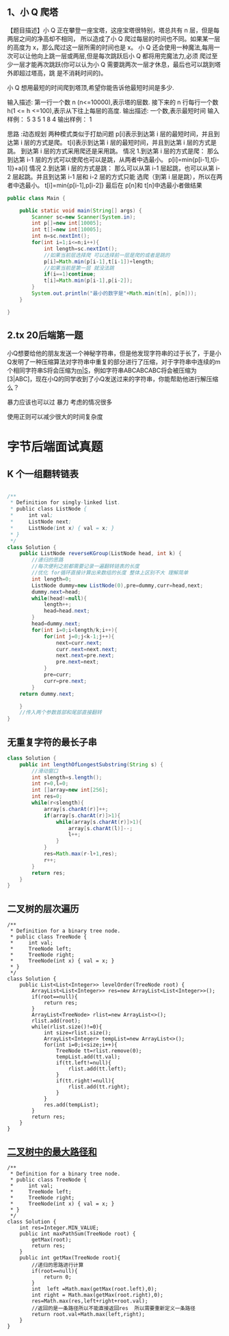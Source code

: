 ## 1、小 Q 爬塔 

【题目描述】小 Q 正在攀登一座宝塔，这座宝塔很特别，塔总共有 n 层，但是每两层之间的净高却不相同，
所以造成了小 Q 爬过每层的时间也不同。如果某一层的高度为 x，那么爬过这一层所需的时间也是 x。 
小 Q 还会使用一种魔法,每用一次可以让他向上跳一层或两层,但是每次跳跃后小 Q 都将用完魔法力,必须
爬过至少一层才能再次跳跃(你可以认为小 Q 需要跳两次一层才休息，最后也可以跳到塔外即超过塔高，跳
是不消耗时间的)。 

小 Q 想用最短的时间爬到塔顶,希望你能告诉他最短时间是多少. 

输入描述: 
第一行一个数 n (n<=10000),表示塔的层数. 
接下来的 n 行每行一个数 h(1 <= h <=100),表示从下往上每层的高度. 
输出描述: 
一个数,表示最短时间 
输入样例： 
5 
3 
5 
1 
8 
4 
输出样例： 1



思路 :动态规划 两种模式类似于打劫问题
p[i]表示到达第 i 层的最短时间，并且到达第 i 层的方式是爬。 
t[i]表示到达第 i 层的最短时间，并且到达第 i 层的方式是跳。 
到达第 i 层的方式采用爬还是采用跳。 
      情况 1.到达第 i 层的方式是爬： 
           那么到达第 i-1 层的方式可以使爬也可以是跳，从两者中选最小。 
            p[i]=min{p[i-1],t[i-1]}+a[i] 
      情况 2.到达第 i 层的方式是跳： 
            那么可以从第 i-1 层起跳，也可以从第 i-2 层起跳。并且到达第 i-1 层和 i-2 层的方式只能
选爬（到第 i 层是跳），所以在两者中选最小。 
            t[i]=min{p[i-1],p[i-2]} 
最后在 p[n]和 t[n]中选最小者做结果 

```java
public class Main {

    public static void main(String[] args) {
        Scanner sc=new Scanner(System.in);
        int p[]=new int[10005];
        int t[]=new int[10005];
        int n=sc.nextInt();
        for(int i=1;i<=n;i++){
            int length=sc.nextInt();
            //如果当前层选择爬 可以选择前一层是爬的或者是跳的
            p[i]=Math.min(p[i-1],t[i-1])+length;
            //如果当前是第一层 就没法跳
            if(i==1)continue;
            t[i]=Math.min(p[i-1],p[i-2]);
        }
        System.out.println("最小的数字是"+Math.min(t[n], p[n]));
    }

}
```



## 2.tx 20后端第一题

小Q想要给他的朋友发送一个神秘字符串，但是他发现字符串的过于长了，于是小Q发明了一种压缩算法对字符串中重复的部分进行了压缩，对于字符串中连续的m个相同字符串S将会压缩为[m|S](m为一个整数且1<=m<=100)，例如字符串ABCABCABC将会被压缩为[3|ABC]，现在小Q的同学收到了小Q发送过来的字符串，你能帮助他进行解压缩么？ 



暴力应该也可以过  暴力 考虑的情况很多 

使用正则可以减少很大的时间复杂度 



# 字节后端面试真题

## K 个一组翻转链表

```java

/**
 * Definition for singly-linked list.
 * public class ListNode {
 *     int val;
 *     ListNode next;
 *     ListNode(int x) { val = x; }
 * }
 */
class Solution {
    public ListNode reverseKGroup(ListNode head, int k) {
        //递归的思路
        //每次便利之前都需要记录一遍翻转链表的长度
        //优化 for循环直接计算出来数组的长度 整体上区别不大 理解简单
        int length=0;
        ListNode dummy=new ListNode(0),pre=dummy,curr=head,next;
        dummy.next=head;
        while(head!=null){
            length++;
            head=head.next;
        }
        head=dummy.next;
        for(int i=0;i<length/k;i++){
            for(int j=0;j<k-1;j++){
                next=curr.next;
                curr.next=next.next;
                next.next=pre.next;
                pre.next=next;
            }
            pre=curr;
            curr=pre.next;
        }
    return dummy.next;

    }
    //传入两个参数首部和尾部直接翻转
}
```



## 无重复字符的最长子串

```java
class Solution {
    public int lengthOfLongestSubstring(String s) {
        //滑动窗口
        int slength=s.length();
        int r=0,l=0;
        int []array=new int[256];
        int res=0;
        while(r<slength){
            array[s.charAt(r)]++;
            if(array[s.charAt(r)]>1){
                while(array[s.charAt(r)]>1){
                    array[s.charAt(l)]--;
                    l++;
                }
            }
            res=Math.max(r-l+1,res);
            r++;
        }
        return res;
    }
}
```



## 二叉树的层次遍历

```
/**
 * Definition for a binary tree node.
 * public class TreeNode {
 *     int val;
 *     TreeNode left;
 *     TreeNode right;
 *     TreeNode(int x) { val = x; }
 * }
 */
class Solution {
    public List<List<Integer>> levelOrder(TreeNode root) {
        ArrayList<List<Integer>> res=new ArrayList<List<Integer>>();
        if(root==null){
            return res;
        }
        ArrayList<TreeNode> rlist=new ArrayList<>();
        rlist.add(root);
        while(rlist.size()!=0){
            int size=rlist.size();
            ArrayList<Integer> tempList=new ArrayList<>();
            for(int i=0;i<size;i++){
                TreeNode tt=rlist.remove(0);
                tempList.add(tt.val);
                if(tt.left!=null){
                    rlist.add(tt.left);
                }
                if(tt.right!=null){
                    rlist.add(tt.right);
                }
            }
            res.add(tempList);
        }
        return res;
    }
}
```



## [二叉树中的最大路径和](https://leetcode-cn.com/problems/binary-tree-maximum-path-sum/)

```
/**
 * Definition for a binary tree node.
 * public class TreeNode {
 *     int val;
 *     TreeNode left;
 *     TreeNode right;
 *     TreeNode(int x) { val = x; }
 * }
 */
class Solution {
    int res=Integer.MIN_VALUE;
    public int maxPathSum(TreeNode root) {
        getMax(root);
        return res;
    }
    public int getMax(TreeNode root){
        //递归的思路进行计算
        if(root==null){
            return 0;
        }
        int  left =Math.max(getMax(root.left),0);
        int right = Math.max(getMax(root.right),0);
        res=Math.max(res,left+right+root.val);
        //返回的是一条路径所以不能直接返回res  所以需要重新定义一条路径
        return root.val+Math.max(left,right);
    }
}
```

